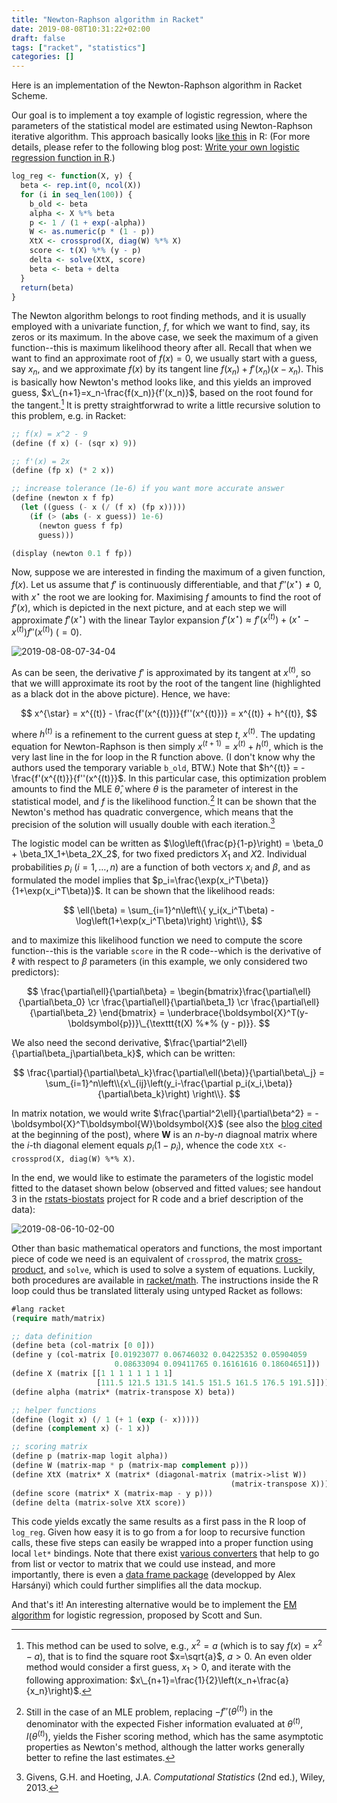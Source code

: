 ```yaml
---
title: "Newton-Raphson algorithm in Racket"
date: 2019-08-08T10:31:22+02:00
draft: false
tags: ["racket", "statistics"]
categories: []
---
```


Here is an implementation of the Newton-Raphson algorithm in Racket Scheme.

<!--more-->

Our goal is to implement a toy example of logistic regression, where the parameters of the statistical model are estimated using Newton-Raphson iterative algorithm. This approach basically looks [like this](https://gist.github.com/dirkschumacher/7acfb6f9a72bb940634d8f9e9c867dd0) in R: (For more details, please refer to the following blog post: [Write your own logistic regression function in R](https://www.puzzlr.org/write-your-own-logistic-regression-function-in-r/).)

```r
log_reg <- function(X, y) {
  beta <- rep.int(0, ncol(X))
  for (i in seq_len(100)) {
    b_old <- beta
    alpha <- X %*% beta
    p <- 1 / (1 + exp(-alpha))
    W <- as.numeric(p * (1 - p))
    XtX <- crossprod(X, diag(W) %*% X)
    score <- t(X) %*% (y - p)
    delta <- solve(XtX, score)
    beta <- beta + delta
  }
  return(beta)
}
```

The Newton algorithm belongs to root finding methods, and it is usually employed with a univariate function, $f$, for which we want to find, say, its zeros or its maximum. In the above case, we seek the maximum of a given function--this is maximum likelihood theory after all. Recall that when we want to find an approximate root of $f(x)=0$, we usually start with a guess, say $x_n$, and we approximate $f(x)$ by its tangent line $f(x_n)+f'(x_n)(x-x_n)$. This is basically how Newton's method looks like, and this yields an improved guess, $x\_{n+1}=x_n-\frac{f(x_n)}{f'(x_n)}$, based on the root found for the tangent.[^1] It is pretty straightforwrad to write a little recursive solution to this problem, e.g. in Racket:

```lisp
;; f(x) = x^2 - 9
(define (f x) (- (sqr x) 9))

;; f'(x) = 2x
(define (fp x) (* 2 x))

;; increase tolerance (1e-6) if you want more accurate answer
(define (newton x f fp)
  (let ((guess (- x (/ (f x) (fp x)))))
    (if (> (abs (- x guess)) 1e-6)
      (newton guess f fp)
      guess)))

(display (newton 0.1 f fp))
```

Now, suppose we are interested in finding the maximum of a given function, $f(x)$. Let us assume that $f'$ is continuously differentiable, and that $f''(x^{\star})\neq 0$, with $x^{\star}$ the root we are looking for. Maximising $f$ amounts to find the root of $f'(x)$, which is depicted in the next picture, and at each step we will approximate $f'(x^{\star})$ with the linear Taylor expansion $f'(x^{\star})\approx f'(x^{(t)}) + \left(x^{\star}-x^{(t)}\right)f''(x^{(t)})$ ($=0$).

![2019-08-08-07-34-04](/img/2019-08-08-07-34-04.png)

As can be seen, the derivative $f'$ is approximated by its tangent at $x^{(t)}$, so that we willl approximate its root by the root of the tangent line (highlighted as a black dot in the above picture). Hence, we have:

$$ x^{\star} = x^{(t)} - \frac{f'(x^{(t)})}{f''(x^{(t)})} = x^{(t)} + h^{(t)}, $$

where $h^{(t)}$ is a refinement to the current guess at step $t$, $x^{(t)}$. The updating equation for Newton-Raphson is then simply $x^{(t+1)}=x^{(t)}+h^{(t)}$, which is the very last line in the for loop in the R function above. (I don't know why the authors used the temporary variable `b_old`, BTW.) Note that $h^{(t)} = -\frac{f'(x^{(t)}}{f''(x^{(t)}}$. In this particular case, this optimization problem amounts to find the MLE $\hat\theta$, where $\theta$ is the parameter of interest in the statistical model, and $f$ is the likelihood function.[^2] It can be shown that the Newton's method has quadratic convergence, which means that the precision of the solution will usually double with each iteration.[^3]

The logistic model can be written as $\log\left(\frac{p}{1-p}\right) = \beta_0 + \beta_1X_1+\beta_2X_2$, for two fixed predictors $X_1$ and $X2$. Individual probabilities $p_i$ ($i=1,\dots,n$) are a function of both vectors $x_i$ and $\beta$, and as formulated the model implies that $p_i=\frac{\exp(x_i^T\beta)}{1+\exp(x_i^T\beta)}$. It can be shown that the likelihood reads:

$$ \ell(\beta) = \sum_{i=1}^n\left\\{ y_i(x_i^T\beta) - \log\left(1+\exp(x_i^T\beta)\right) \right\\}, $$

and to maximize this likelihood function we need to compute the score function--this is the variable `score` in the R code--which is the derivative of $\ell$ with respect to $\beta$ parameters (in this example, we only considered two predictors):

$$ \frac{\partial\ell}{\partial\beta} = \begin{bmatrix}\frac{\partial\ell}{\partial\beta_0} \cr \frac{\partial\ell}{\partial\beta_1} \cr \frac{\partial\ell}{\partial\beta_2} \end{bmatrix} = \underbrace{\boldsymbol{X}^T(y-\boldsymbol{p})}\_{\texttt{t(X) %*% (y - p)}}. $$

We also need the second derivative, $\frac{\partial^2\ell}{\partial\beta_j\partial\beta_k}$, which can be written:

$$ \frac{\partial}{\partial\beta\_k}\frac{\partial\ell(\beta)}{\partial\beta\_j} = \sum_{i=1}^n\left\\{x\_{ij}\left(y_i-\frac{\partial p_i(x_i,\beta)}{\partial\beta_k}\right) \right\\}. $$

In matrix notation, we would write $\frac{\partial^2\ell}{\partial\beta^2} = -\boldsymbol{X}^T\boldsymbol{W}\boldsymbol{X}$ (see also the [blog cited](https://www.puzzlr.org/write-your-own-logistic-regression-function-in-r/) at the beginning of the post), where $\boldsymbol{W}$ is an $n$-by-$n$ diagnoal matrix where the $i$-th diagonal element equals $p_i(1-p_i)$, whence the code `XtX <- crossprod(X, diag(W) %*% X)`.

In the end, we would like to estimate the parameters of the logistic model fitted to the dataset shown below (observed and fitted values; see handout 3 in the [rstats-biostats](https://github.com/even4void/rstats-biostats) project for R code and a brief description of the data):

![2019-08-06-10-02-00](/img/2019-08-06-10-02-00.png)

Other than basic mathematical operators and functions, the most important piece of code we need is an equivalent of `crossprod`, the matrix [cross-product](https://en.wikipedia.org/wiki/Cross_product), and `solve`, which is used to solve a system of equations. Luckily, both procedures are available in [racket/math](https://docs.racket-lang.org/math/matrices.html). The instructions inside the R loop could thus be translated litteraly using untyped Racket as follows:

```lisp
#lang racket
(require math/matrix)

;; data definition
(define beta (col-matrix [0 0]))
(define y (col-matrix [0.01923077 0.06746032 0.04225352 0.05904059
                       0.08633094 0.09411765 0.16161616 0.18604651]))
(define X (matrix [[1 1 1 1 1 1 1 1]
                   [111.5 121.5 131.5 141.5 151.5 161.5 176.5 191.5]]))
(define alpha (matrix* (matrix-transpose X) beta))

;; helper functions
(define (logit x) (/ 1 (+ 1 (exp (- x)))))
(define (complement x) (- 1 x))

;; scoring matrix
(define p (matrix-map logit alpha))
(define W (matrix-map * p (matrix-map complement p)))
(define XtX (matrix* X (matrix* (diagonal-matrix (matrix->list W))
                                                 (matrix-transpose X))))
(define score (matrix* X (matrix-map - y p)))
(define delta (matrix-solve XtX score))
```

This code yields excatly the same results as a first pass in the R loop of `log_reg`. Given how easy it is to go from a for loop to recursive function calls, these five steps can easily be wrapped into a proper function using local `let*` bindings. Note that there exist [various converters](https://docs.racket-lang.org/math/matrix_conversion.html) that help to go from list or vector to matrix that we could use instead, and more importantly, there is even a [data frame package](https://alex-hhh.github.io/2018/08/racket-data-frame.html) (developped by Alex Harsányi) which could further simplifies all the data mockup.

And that's it! An interesting alternative would be to implement the [EM algorithm](https://arxiv.org/pdf/1306.0040.pdf) for logistic regression, proposed by Scott and Sun.

[^1]: This method can be used to solve, e.g., $x^2=a$ (which is to say $f(x) = x^2-a$), that is to find the square root $x=\sqrt{a}$, $a>0$. An even older method would consider a first guess, $x_1>0$, and iterate with the following approximation: $x\_{n+1}=\frac{1}{2}\left(x_n+\frac{a}{x_n}\right)$.
[^2]: Still in the case of an MLE problem, replacing $-f''(\theta^{(t)})$ in the denominator with the expected Fisher information evaluated at $\theta^{(t)}$, $I(\theta^{(t)})$, yields the Fisher scoring method, which has the same asymptotic properties as Newton's method, although the latter works generally better to refine the last estimates.
[^3]: Givens, G.H. and Hoeting, J.A. _Computational Statistics_ (2nd ed.), Wiley, 2013.
